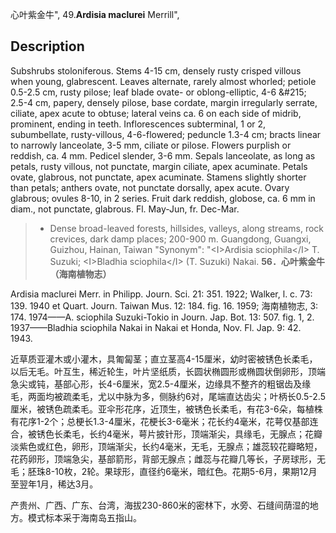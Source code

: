 心叶紫金牛",
49.**Ardisia maclurei** Merrill",

## Description
Subshrubs stoloniferous. Stems 4-15 cm, densely rusty crisped villous when young, glabrescent. Leaves alternate, rarely almost whorled; petiole 0.5-2.5 cm, rusty pilose; leaf blade ovate- or oblong-elliptic, 4-6 &amp;#215; 2.5-4 cm, papery, densely pilose, base cordate, margin irregularly serrate, ciliate, apex acute to obtuse; lateral veins ca. 6 on each side of midrib, prominent, ending in teeth. Inflorescences subterminal, 1 or 2, subumbellate, rusty-villous, 4-6-flowered; peduncle 1.3-4 cm; bracts linear to narrowly lanceolate, 3-5 mm, ciliate or pilose. Flowers purplish or reddish, ca. 4 mm. Pedicel slender, 3-6 mm. Sepals lanceolate, as long as petals, rusty villous, not punctate, margin ciliate, apex acuminate. Petals ovate, glabrous, not punctate, apex acuminate. Stamens slightly shorter than petals; anthers ovate, not punctate dorsally, apex acute. Ovary glabrous; ovules 8-10, in 2 series. Fruit dark reddish, globose, ca. 6 mm in diam., not punctate, glabrous. Fl. May-Jun, fr. Dec-Mar.

> * Dense broad-leaved forests, hillsides, valleys, along streams, rock crevices, dark damp places; 200-900 m. Guangdong, Guangxi, Guizhou, Hainan, Taiwan
  "Synonym": "&lt;I&gt;Ardisia sciophila&lt;/I&gt; T. Suzuki; &lt;I&gt;Bladhia sciophila&lt;/I&gt; (T. Suzuki) Nakai.
**56．心叶紫金牛（海南植物志）**

Ardisia maclurei Merr. in Philipp. Journ. Sci. 21: 351. 1922; Walker, l. c. 73: 139. 1940 et Quart. Journ. Taiwan Mus. 12: 184. fig. 16. 1959; 海南植物志, 3: 174. 1974——A. sciophila Suzuki-Tokio in Journ. Jap. Bot. 13: 507. fig. 1, 2. 1937——Bladhia sciophila Nakai in Nakai et Honda, Nov. Fl. Jap. 9: 42. 1943.

近草质亚灌木或小灌木，具匍匐茎；直立茎高4-15厘米，幼时密被锈色长柔毛，以后无毛。叶互生，稀近轮生，叶片坚纸质，长圆状椭圆形或椭圆状倒卵形，顶端急尖或钝，基部心形，长4-6厘米，宽2.5-4厘米，边缘具不整齐的粗锯齿及缘毛，两面均被疏柔毛，尤以中脉为多，侧脉约6对，尾端直达齿尖；叶柄长0.5-2.5厘米，被锈色疏柔毛。亚伞形花序，近顶生，被锈色长柔毛，有花3-6朵，每植株有花序1-2个；总梗长1.3-4厘米，花梗长3-6毫米；花长约4毫米，花萼仅基部连合，被锈色长柔毛，长约4毫米，萼片披针形，顶端渐尖，具缘毛，无腺点；花瓣淡紫色或红色，卵形，顶端渐尖，长约4毫米，无毛，无腺点；雄蕊较花瓣略短，花药卵形，顶端急尖，基部箭形，背部无腺点；雌蕊与花瓣几等长，子房球形，无毛；胚珠8-10枚，2轮。果球形，直径约6毫米，暗红色。花期5-6月，果期12月至翌年1月，稀达3月。

产贵州、广西、广东、台湾，海拔230-860米的密林下，水旁、石缝间荫湿的地方。模式标本采于海南岛五指山。
